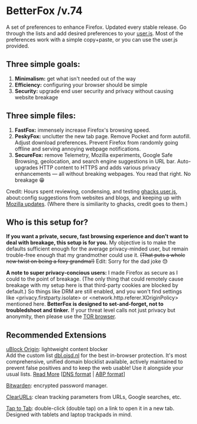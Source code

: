 # BetterFox  /v.74
A set of preferences to enhance Firefox.
Updated every stable release. Go through the lists and add desired preferences to your <a href="http://kb.mozillazine.org/User.js_file">user.js</a>. Most of the preferences work with a simple copy+paste, or you can use the user.js provided.

## Three simple goals:
1) <b>Minimalism:</b> get what isn't needed out of the way
2) <b>Efficiency:</b> configuring your browser should be simple
3) <b>Security:</b> upgrade end user security and privacy without causing website breakage


## Three simple files:
1) <b>FastFox:</b> immensely increase Firefox's browsing speed.
2) <b>PeskyFox:</b> unclutter the new tab page. Remove Pocket and form autofill. Adjust download preferences. Prevent Firefox from randomly going offline and serving annoying webpage notifications.
3) <b>SecureFox:</b> remove Telemetry, Mozilla experiments, Google Safe Browsing, geolocation, and search engine suggestions in URL bar. Auto-upgrades HTTP content to HTTPS and adds various privacy enhancements — all without breaking webpages. You read that right. No breakage 😁

Credit: Hours spent reviewing, condensing, and testing <a href="https://github.com/ghacksuserjs/ghacks-user.js">ghacks user.js</a>, about:config suggestions from websites and blogs, and keeping up with <a href="https://wiki.mozilla.org/Firefox/Roadmap/Updates">Mozilla updates</a>. (Where there is similiarity to ghacks, credit goes to them.)

## Who is this setup for?
<b>If you want a private, secure, fast browsing experience and don't want to deal with breakage, this setup is for you.</b> My objective is to make the defaults sufficient enough for the average privacy-minded user, but remain trouble-free enough that my grandmother could use it. <strike>(That puts a whole new twist on being a foxy grandma!)</strike> Edit: Sorry for the dad joke 😓

<b>A note to super privacy-concious users:</b> I made Firefox as secure as I could to the point of breakage. (The only thing that could remotely cause breakage with my setup here is that third-party cookies are blocked by default.) So things like DRM are still enabled, and you won't find settings like <privacy.firstparty.isolate> or <network.http.referer.XOriginPolicy> mentioned here. <b>BetterFox is designed to set-and-forget, not to troubledshoot and tinker.</b> If your threat level calls not just privacy but anonymity, then please use the <a href="https://www.torproject.org">TOR browser</a>.

## Recommended Extensions
<a href="https://addons.mozilla.org/en-US/firefox/addon/ublock-origin/?src=search">uBlock Origin</a>: lightweight content blocker
<br>Add the custom list <a href="https://abp.oisd.nl/">dbl.oisd.nl</a> for the best in-browser protection. It's most comprehensive, unified domain blocklist available, actively maintained to prevent false positives and to keep the web usable! Use it alongside your usual lists. <a href="https://www.reddit.com/r/oisd_blocklist/comments/dwxgld/dbloisdnl_internets_1_domain_blocklist/?sort=new">Read More</a> [<a href="https://dbl.oisd.nl">DNS format</a> | <a href="https://abp.oisd.nl">ABP format</a>]

<a href="https://addons.mozilla.org/en-US/firefox/addon/bitwarden-password-manager">Bitwarden</a>: encrypted password manager.

<a href="https://addons.mozilla.org/en-US/firefox/addon/clearurls">ClearURLs</a>: clean tracking parameters from URLs, Google searches, etc.

<a href="https://addons.mozilla.org/en-US/firefox/addon/tap-to-tab">Tap to Tab</a>: double-click (double tap) on a link to open it in a new tab. Designed with tablets and laptop trackpads in mind.
